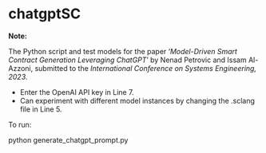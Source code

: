 # chatgptSC
**Note:**

The Python script and test models for the paper ‘*Model-Driven Smart Contract Generation Leveraging ChatGPT*’ by Nenad Petrovic and Issam Al-Azzoni, submitted to the *International Conference on Systems Engineering, 2023*.

- Enter the OpenAI API key in Line 7.
- Can experiment with different model instances by changing the .sclang file in Line 5.

To run:

python generate\_chatgpt\_prompt.py
